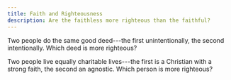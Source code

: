```yaml
---
title: Faith and Righteousness
description: Are the faithless more righteous than the faithful?
---
```

Two people do the same good deed---the first unintentionally, the second intentionally.  Which deed is more righteous?

Two people live equally charitable lives---the first is a Christian with a strong faith, the second an agnostic.  Which person is more righteous?
